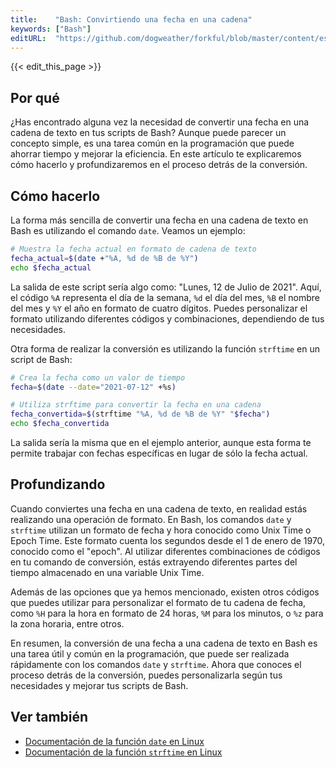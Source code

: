 ```yaml
---
title:    "Bash: Convirtiendo una fecha en una cadena"
keywords: ["Bash"]
editURL:  "https://github.com/dogweather/forkful/blob/master/content/es/bash/converting-a-date-into-a-string.md"
---
```


{{< edit_this_page >}}

## Por qué

¿Has encontrado alguna vez la necesidad de convertir una fecha en una cadena de texto en tus scripts de Bash? Aunque puede parecer un concepto simple, es una tarea común en la programación que puede ahorrar tiempo y mejorar la eficiencia. En este artículo te explicaremos cómo hacerlo y profundizaremos en el proceso detrás de la conversión.

## Cómo hacerlo

La forma más sencilla de convertir una fecha en una cadena de texto en Bash es utilizando el comando `date`. Veamos un ejemplo:

```Bash
# Muestra la fecha actual en formato de cadena de texto
fecha_actual=$(date +"%A, %d de %B de %Y")
echo $fecha_actual
```

La salida de este script sería algo como: "Lunes, 12 de Julio de 2021". Aquí, el código `%A` representa el día de la semana, `%d` el día del mes, `%B` el nombre del mes y `%Y` el año en formato de cuatro dígitos. Puedes personalizar el formato utilizando diferentes códigos y combinaciones, dependiendo de tus necesidades.

Otra forma de realizar la conversión es utilizando la función `strftime` en un script de Bash:

```Bash
# Crea la fecha como un valor de tiempo
fecha=$(date --date="2021-07-12" +%s)

# Utiliza strftime para convertir la fecha en una cadena
fecha_convertida=$(strftime "%A, %d de %B de %Y" "$fecha")
echo $fecha_convertida
```

La salida sería la misma que en el ejemplo anterior, aunque esta forma te permite trabajar con fechas específicas en lugar de sólo la fecha actual.

## Profundizando

Cuando conviertes una fecha en una cadena de texto, en realidad estás realizando una operación de formato. En Bash, los comandos `date` y `strftime` utilizan un formato de fecha y hora conocido como Unix Time o Epoch Time. Este formato cuenta los segundos desde el 1 de enero de 1970, conocido como el "epoch". Al utilizar diferentes combinaciones de códigos en tu comando de conversión, estás extrayendo diferentes partes del tiempo almacenado en una variable Unix Time.

Además de las opciones que ya hemos mencionado, existen otros códigos que puedes utilizar para personalizar el formato de tu cadena de fecha, como `%H` para la hora en formato de 24 horas, `%M` para los minutos, o `%z` para la zona horaria, entre otros.

En resumen, la conversión de una fecha a una cadena de texto en Bash es una tarea útil y común en la programación, que puede ser realizada rápidamente con los comandos `date` y `strftime`. Ahora que conoces el proceso detrás de la conversión, puedes personalizarla según tus necesidades y mejorar tus scripts de Bash.

## Ver también

- [Documentación de la función `date` en Linux](https://linux.die.net/man/1/date)
- [Documentación de la función `strftime` en Linux](https://linux.die.net/man/3/strftime)